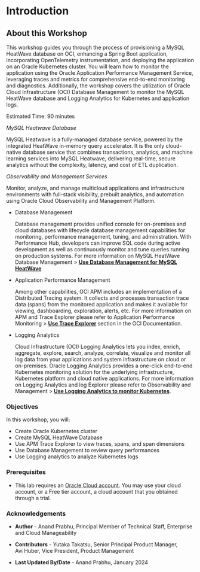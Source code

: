 # Introduction

## About this Workshop

This workshop guides you through the process of provisioning a MySQL HeatWave database on OCI, enhancing a Spring Boot application, incorporating OpenTelemetry instrumentation, and deploying the application on an Oracle Kubernetes cluster. You will learn how to monitor the application using the Oracle Application Performance Management Service, leveraging traces and metrics for comprehensive end-to-end monitoring and diagnostics. Additionally, the workshop covers the utilization of Oracle Cloud Infrastructure (OCI) Database Management to monitor the MySQL HeatWave database and Logging Analytics for Kubernetes and application logs.


Estimated Time: 90 minutes

*MySQL Heatwave Database*

MySQL Heatwave is a fully-managed database service, powered by the integrated HeatWave in-memory query accelerator. It is the only cloud-native database service that combines transactions, analytics, and machine learning services into MySQL Heatwave, delivering real-time, secure analytics without the complexity, latency, and cost of ETL duplication.

*Observability and Management Services*

Monitor, analyze, and manage multicloud applications and infrastructure environments with full-stack visibility, prebuilt analytics, and automation using Oracle Cloud Observability and Management Platform.

- Database Management 

    Database management provides unified console for on-premises and cloud databases with lifecycle database management capabilities for monitoring, performance management, tuning, and administration. With Performance Hub, developers can improve SQL code during active development as well as continuously monitor and tune queries running on production systems. For more information on MySQL HeatWave Database Management > **[Use Database Management for MySQL HeatWave](https://blogs.oracle.com/mysql/post/database-management-for-mysql-heatwave)**

- Application Performance Management 

    Among other capabilities, OCI APM includes an implementation of a Distributed Tracing system. It collects and processes transaction trace data (spans) from the monitored application and makes it available for viewing, dashboarding, exploration, alerts, etc. For more information on APM and Trace Explorer please refer to Application Performance Monitoring > **[Use Trace Explorer](https://docs.oracle.com/en-us/iaas/application-performance-monitoring/doc/use-trace-explorer.html)** section in the OCI Documentation.

- Logging Analytics 

    Cloud Infrastructure (OCI) Logging Analytics lets you index, enrich, aggregate, explore, search, analyze, correlate, visualize and monitor all log data from your applications and system infrastructure on cloud or on-premises. Oracle Logging Analytics provides a one-click end-to-end Kubernetes monitoring solution for the underlying infrastructure, Kubernetes platform and cloud native applications. For more information on Logging Analytics and log Explorer please refer to Observability and Management > **[Use Logging Analytics to monitor Kubernetes](https://docs.oracle.com/en/solutions/kubernetes-oke-logging-analytics/index.html)**.


### Objectives

In this workshop, you will:
* Create Oracle Kubernetes cluster 
* Create MySQL HeatWave Database 
* Use APM Trace Explorer to view traces, spans, and span dimensions 
* Use Database Management to review query performances 
* Use Logging analytics to analyze Kubernetes logs 

### Prerequisites

* This lab requires an [Oracle Cloud account](https://www.oracle.com/cloud/free/). You may use your cloud account, or a Free tier account, a cloud account that you obtained through a trial.

### Acknowledgements

* **Author** - Anand Prabhu, Principal Member of Technical Staff, Enterprise and Cloud Manageability
- **Contributors** -
Yutaka Takatsu, Senior Principal Product Manager,  
Avi Huber, Vice President, Product Management
* **Last Updated By/Date** - Anand Prabhu, January 2024
